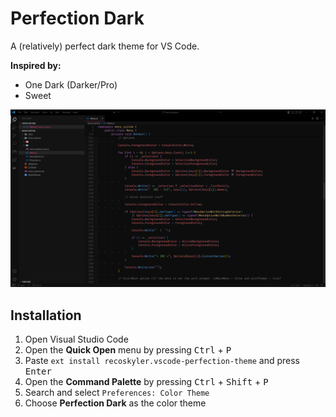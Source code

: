 # Perfection Dark

A (relatively) perfect dark theme for VS Code.

**Inspired by:**

- One Dark (Darker/Pro)
- Sweet

![Screenshot](screenshot.png)

## Installation

1. Open Visual Studio Code
2. Open the **Quick Open** menu by pressing <kbd>Ctrl</kbd> + <kbd>P</kbd>
3. Paste `ext install recoskyler.vscode-perfection-theme` and press <kbd>Enter</kbd>
4. Open the **Command Palette** by pressing <kbd>Ctrl</kbd> + <kbd>Shift</kbd> + <kbd>P</kbd>
5. Search and select `Preferences: Color Theme`
6. Choose **Perfection Dark** as the color theme
